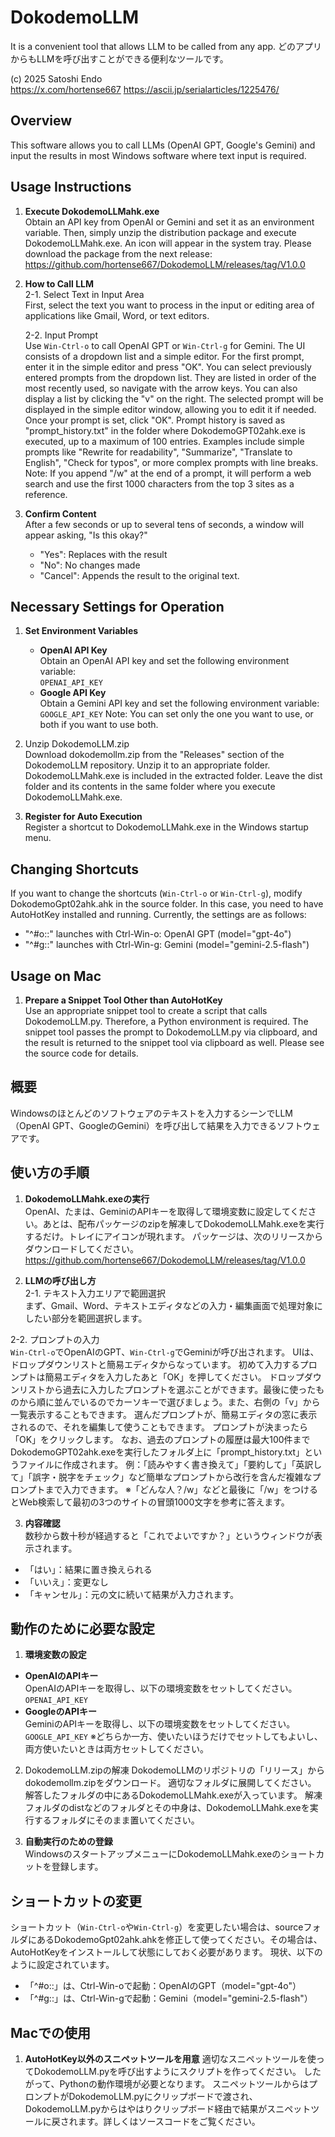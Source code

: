 # DokodemoLLM
It is a convenient tool that allows LLM to be called from any app.
どのアプリからもLLMを呼び出すことができる便利なツールです。

(c) 2025 Satoshi Endo  
https://x.com/hortense667
https://ascii.jp/serialarticles/1225476/

## Overview
This software allows you to call LLMs (OpenAI GPT, Google's Gemini) and input the results in most Windows software where text input is required.

## Usage Instructions

1. **Execute DokodemoLLMahk.exe**  
   Obtain an API key from OpenAI or Gemini and set it as an environment variable. Then, simply unzip the distribution package and execute DokodemoLLMahk.exe. An icon will appear in the system tray.
   Please download the package from the next release: https://github.com/hortense667/DokodemoLLM/releases/tag/V1.0.0

2. **How to Call LLM**  
   2-1. Select Text in Input Area  
   First, select the text you want to process in the input or editing area of applications like Gmail, Word, or text editors.

   2-2. Input Prompt  
   Use `Win-Ctrl-o` to call OpenAI GPT or `Win-Ctrl-g` for Gemini. The UI consists of a dropdown list and a simple editor. For the first prompt, enter it in the simple editor and press "OK". You can select previously entered prompts from the dropdown list. They are listed in order of the most recently used, so navigate with the arrow keys. You can also display a list by clicking the "v" on the right. The selected prompt will be displayed in the simple editor window, allowing you to edit it if needed. Once your prompt is set, click "OK". Prompt history is saved as "prompt_history.txt" in the folder where DokodemoGPT02ahk.exe is executed, up to a maximum of 100 entries. Examples include simple prompts like "Rewrite for readability", "Summarize", "Translate to English", "Check for typos", or more complex prompts with line breaks. 
   Note: If you append "/w" at the end of a prompt, it will perform a web search and use the first 1000 characters from the top 3 sites as a reference.

3. **Confirm Content**  
   After a few seconds or up to several tens of seconds, a window will appear asking, "Is this okay?"  
   - "Yes": Replaces with the result  
   - "No": No changes made  
   - "Cancel": Appends the result to the original text.

## Necessary Settings for Operation

1. **Set Environment Variables**  
   - **OpenAI API Key**  
     Obtain an OpenAI API key and set the following environment variable:  
     `OPENAI_API_KEY`
   - **Google API Key**  
     Obtain a Gemini API key and set the following environment variable:  
     `GOOGLE_API_KEY`
   Note: You can set only the one you want to use, or both if you want to use both.

2. Unzip DokodemoLLM.zip  
   Download dokodemollm.zip from the "Releases" section of the DokodemoLLM repository. Unzip it to an appropriate folder. DokodemoLLMahk.exe is included in the extracted folder. Leave the dist folder and its contents in the same folder where you execute DokodemoLLMahk.exe.

3. **Register for Auto Execution**  
   Register a shortcut to DokodemoLLMahk.exe in the Windows startup menu.

## Changing Shortcuts
If you want to change the shortcuts (`Win-Ctrl-o` or `Win-Ctrl-g`), modify DokodemoGpt02ahk.ahk in the source folder. In this case, you need to have AutoHotKey installed and running. Currently, the settings are as follows:
- "^#o::" launches with Ctrl-Win-o: OpenAI GPT (model="gpt-4o")
- "^#g::" launches with Ctrl-Win-g: Gemini (model="gemini-2.5-flash")

## Usage on Mac
1. **Prepare a Snippet Tool Other than AutoHotKey**  
   Use an appropriate snippet tool to create a script that calls DokodemoLLM.py. Therefore, a Python environment is required. The snippet tool passes the prompt to DokodemoLLM.py via clipboard, and the result is returned to the snippet tool via clipboard as well. Please see the source code for details.

## 概要
Windowsのほとんどのソフトウェアのテキストを入力するシーンでLLM（OpenAI GPT、GoogleのGemini）を呼び出して結果を入力できるソフトウェアです。

## 使い方の手順

1. **DokodemoLLMahk.exeの実行**  
OpenAI、たまは、GeminiのAPIキーを取得して環境変数に設定してください。あとは、配布パッケージのzipを解凍してDokodemoLLMahk.exeを実行するだけ。トレイにアイコンが現れます。
パッケージは、次のリリースからダウンロードしてください。https://github.com/hortense667/DokodemoLLM/releases/tag/V1.0.0

3. **LLMの呼び出し方**  
2-1. テキスト入力エリアで範囲選択  
まず、Gmail、Word、テキストエディタなどの入力・編集画面で処理対象にしたい部分を範囲選択します。

2-2. プロンプトの入力  
`Win-Ctrl-o`でOpenAIのGPT、`Win-Ctrl-g`でGeminiが呼び出されます。
UIは、ドロップダウンリストと簡易エディタからなっています。
初めて入力するプロンプトは簡易エディタを入力したあと「OK」を押してください。
ドロップダウンリストから過去に入力したプロンプトを選ぶことができます。最後に使ったものから順に並んでいるのでカーソキーで選びましょう。また、右側の「v」から一覧表示することもできます。
選んだプロンプトが、簡易エディタの窓に表示されるので、それを編集して使うこともできます。
プロンプトが決まったら「OK」をクリックします。
なお、過去のプロンプトの履歴は最大100件までDokodemoGPT02ahk.exeを実行したフォルダ上に「prompt_history.txt」というファイルに作成されます。
例：「読みやすく書き換えて」「要約して」「英訳して」「誤字・脱字をチェック」など簡単なプロンプトから改行を含んだ複雑なプロンプトまで入力できます。
※「どんな人？/w」などと最後に「/w」をつけるとWeb検索して最初の3つのサイトの冒頭1000文字を参考に答えます。

3. **内容確認**  
数秒から数十秒が経過すると「これでよいですか？」というウィンドウが表示されます。  
- 「はい」：結果に置き換えられる  
- 「いいえ」：変更なし  
- 「キャンセル」：元の文に続いて結果が入力されます。

## 動作のために必要な設定

1. **環境変数の設定**  
- **OpenAIのAPIキー**  
  OpenAIのAPIキーを取得し、以下の環境変数をセットしてください。  
  `OPENAI_API_KEY`
- **GoogleのAPIキー**  
  GeminiのAPIキーを取得し、以下の環境変数をセットしてください。  
  `GOOGLE_API_KEY`
※どちらか一方、使いたいほうだけでセットしてもよいし、両方使いたいときは両方セットしてください。

2. DokodemoLLM.zipの解凍
DokodemoLLMのリポジトリの「リリース」からdokodemollm.zipをダウンロード。
適切なフォルダに展開してください。
解答したフォルダの中にあるDokodemoLLMahk.exeが入っています。
解凍フォルダのdistなどのフォルダとその中身は、DokodemoLLMahk.exeを実行するフォルダにそのまま置いてください。

3. **自動実行のための登録**  
WindowsのスタートアップメニューにDokodemoLLMahk.exeのショートカットを登録します。

## ショートカットの変更
ショートカット（`Win-Ctrl-o`や`Win-Ctrl-g`）を変更したい場合は、sourceフォルダにあるDokodemoGpt02ahk.ahkを修正して使ってください。その場合は、AutoHotKeyをインストールして状態にしておく必要があります。
現状、以下のように設定されています。
- 「^#o::」は、Ctrl-Win-oで起動：OpenAIのGPT（model="gpt-4o"）
- 「^#g::」は、Ctrl-Win-gで起動：Gemini（model="gemini-2.5-flash"）

## Macでの使用
1. **AutoHotKey以外のスニペットツールを用意**
適切なスニペットツールを使ってDokodemoLLM.pyを呼び出すようにスクリプトを作ってください。
したがって、Pythonの動作環境が必要となります。
スニペットツールからはプロンプトがDokodemoLLM.pyにクリップボードで渡され、DokodemoLLM.pyからはやはりクリップボード経由で結果がスニペットツールに戻されます。詳しくはソースコードをご覧ください。

